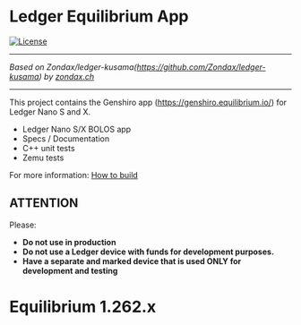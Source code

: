 # Ledger Equilibrium App
[![License](https://img.shields.io/badge/License-Apache%202.0-blue.svg)](https://opensource.org/licenses/Apache-2.0)

-------------------

_Based on Zondax/ledger-kusama(https://github.com/Zondax/ledger-kusama) by [zondax.ch](zondax.ch)_

------------------
This project contains the Genshiro app (https://genshiro.equilibrium.io/) for Ledger Nano S and X.

- Ledger Nano S/X BOLOS app
- Specs / Documentation
- C++ unit tests
- Zemu tests

For more information: [How to build](docs/build.md)

## ATTENTION

Please:

- **Do not use in production**
- **Do not use a Ledger device with funds for development purposes.**
- **Have a separate and marked device that is used ONLY for development and testing**

# Equilibrium  1.262.x

